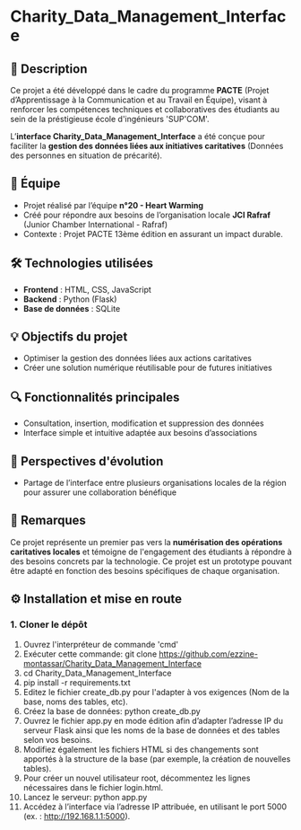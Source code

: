 # Charity_Data_Management_Interface

## 🎯 Description

Ce projet a été développé dans le cadre du programme **PACTE** (Projet d’Apprentissage à la Communication et au Travail en Équipe), visant à renforcer les compétences techniques et collaboratives des étudiants au sein de la préstigieuse école d'ingénieurs 'SUP'COM'.

L’**interface Charity_Data_Management_Interface** a été conçue pour faciliter la **gestion des données liées aux initiatives caritatives** (Données des personnes en situation de précarité).

## 👥 Équipe

- Projet réalisé par l’équipe **n°20 - Heart Warming**
- Créé pour répondre aux besoins de l’organisation locale **JCI Rafraf** (Junior Chamber International - Rafraf)
- Contexte : Projet PACTE 13ème édition en assurant un impact durable. 

## 🛠️ Technologies utilisées

- **Frontend** : HTML, CSS, JavaScript  
- **Backend** : Python (Flask)  
- **Base de données** : SQLite  

## 💡 Objectifs du projet

- Optimiser la gestion des données liées aux actions caritatives
- Créer une solution numérique réutilisable pour de futures initiatives

## 🔍 Fonctionnalités principales

- Consultation, insertion, modification et suppression des données
- Interface simple et intuitive adaptée aux besoins d’associations

## 🔄 Perspectives d'évolution

- Partage de l’interface entre plusieurs organisations locales de la région pour assurer une collaboration bénéfique

## 📝 Remarques

Ce projet représente un premier pas vers la **numérisation des opérations caritatives locales** et témoigne de l'engagement des étudiants à répondre à des besoins concrets par la technologie.
Ce projet est un prototype pouvant être adapté en fonction des besoins spécifiques de chaque organisation.


## ⚙️ Installation et mise en route

### 1. Cloner le dépôt

1.  Ouvrez l'interpréteur de commande 'cmd'
2.  Exécuter cette commande:    git clone https://github.com/ezzine-montassar/Charity_Data_Management_Interface
3.  cd Charity_Data_Management_Interface
4.  pip install -r requirements.txt
5.  Editez le fichier create_db.py pour l'adapter à vos exigences (Nom de la base, noms des tables, etc).
6.  Créez la base de données:  python create_db.py
7.  Ouvrez le fichier app.py en mode édition afin d’adapter l’adresse IP du serveur Flask ainsi que les noms de la base de données et des tables selon vos besoins.
8.  Modifiez également les fichiers HTML si des changements sont apportés à la structure de la base (par exemple, la création de nouvelles tables).
9.  Pour créer un nouvel utilisateur root, décommentez les lignes nécessaires dans le fichier login.html.
10.  Lancez le serveur:  python app.py
11.  Accédez à l’interface via l’adresse IP attribuée, en utilisant le port 5000 (ex. : http://192.168.1.1:5000).
